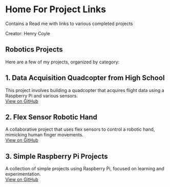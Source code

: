 # Home For Project Links
Contains a Read me with links to various completed projects

Creator: Henry Coyle
## Robotics Projects

Here are a few of my projects, organized by category:

## 1. Data Acquisition Quadcopter from High School
This project involves building a quadcopter that acquires flight data using a Raspberry Pi and various sensors.  
[View on GitHub](https://github.com/afaqirz67/Pi-in-the-sky)

## 2. Flex Sensor Robotic Hand
A collaborative project that uses flex sensors to control a robotic hand, mimicking human finger movements.  
[View on GitHub](https://github.com/DylnH/Robotic-Hand/blob/main/README.md#collaborators)

## 3. Simple Raspberry Pi Projects
A collection of simple projects using Raspberry Pi, focused on learning and experimentation.  
[View on GitHub](https://github.com/hcoyle91?tab=repositories)
